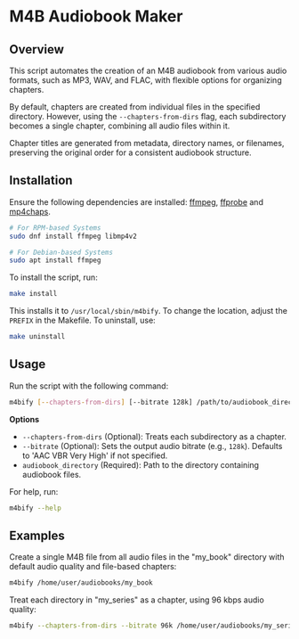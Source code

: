 # M4B Audiobook Maker

## Overview

This script automates the creation of an M4B audiobook from various audio formats, such as MP3, WAV, and FLAC, with flexible options for organizing chapters.

By default, chapters are created from individual files in the specified directory. However, using the `--chapters-from-dirs` flag, each subdirectory becomes a single chapter, combining all audio files within it. 

Chapter titles are generated from metadata, directory names, or filenames, preserving the original order for a consistent audiobook structure.

## Installation

Ensure the following dependencies are installed: [ffmpeg](https://ffmpeg.org), [ffprobe](https://ffmpeg.org/ffprobe.html) and [mp4chaps](https://mp4v2.org/).

```bash
# For RPM-based Systems
sudo dnf install ffmpeg libmp4v2

# For Debian-based Systems
sudo apt install ffmpeg
```

To install the script, run:

```bash
make install
```

This installs it to `/usr/local/sbin/m4bify`. To change the location, adjust the `PREFIX` in the Makefile. To uninstall, use:

```bash
make uninstall
```

## Usage

Run the script with the following command:

```bash
m4bify [--chapters-from-dirs] [--bitrate 128k] /path/to/audiobook_directory
```

**Options**
- `--chapters-from-dirs` (Optional): Treats each subdirectory as a chapter.
- `--bitrate` (Optional): Sets the output audio bitrate (e.g., `128k`). Defaults to 'AAC VBR Very High' if not specified.
- `audiobook_directory` (Required): Path to the directory containing audiobook files.

For help, run:

```bash
m4bify --help
```

## Examples

Create a single M4B file from all audio files in the "my_book" directory with default audio quality and file-based chapters:

```bash
m4bify /home/user/audiobooks/my_book
```

Treat each directory in "my_series" as a chapter, using 96 kbps audio quality:

```bash
m4bify --chapters-from-dirs --bitrate 96k /home/user/audiobooks/my_series
```
